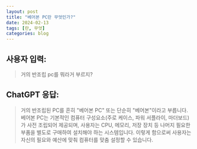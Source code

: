 ```yaml
---
layout: post
title: "베어본 PC란 무엇인가?"
date: 2024-02-13
tags: [란, 무엇]
categories: blog
---
```


## 사용자 입력:
> 거의 반조립 pc를 뭐라거 부르지?

## ChatGPT 응답:
> 거의 반조립된 PC를 흔히 "베어본 PC" 또는 단순히 "베어본"이라고 부릅니다. 베어본 PC는 기본적인 컴퓨터 구성요소(주로 케이스, 파워 서플라이, 마더보드)가 사전 조립되어 제공되며, 사용자는 CPU, 메모리, 저장 장치 등 나머지 필요한 부품을 별도로 구매하여 설치해야 하는 시스템입니다. 이렇게 함으로써 사용자는 자신의 필요와 예산에 맞춰 컴퓨터를 맞춤 설정할 수 있습니다.

